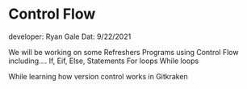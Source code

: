# Control Flow
developer: Ryan Gale 
Dat: 9/22/2021

We will be working on some Refreshers Programs  using Control Flow including.... 
If, Eif, Else, Statements 
For loops 
While loops 

While learning how version control works in Gitkraken 
